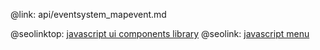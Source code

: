 @link: api/eventsystem_mapevent.md

@seolinktop: [javascript ui components library](https://webix.com)
@seolink: [javascript menu](https://webix.com/widget/menu/)
